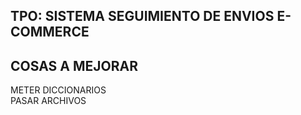 ## TPO: SISTEMA SEGUIMIENTO DE ENVIOS E-COMMERCE

## COSAS A MEJORAR
METER DICCIONARIOS<br>
PASAR ARCHIVOS<br>


